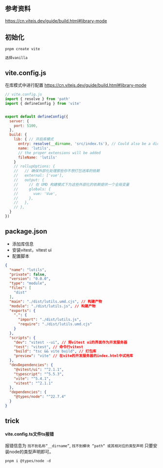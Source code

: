 ## 参考资料
https://cn.vitejs.dev/guide/build.html#library-mode

## 初始化
```bash
pnpm create vite
```
```bash
选择vanilla
```
## vite.config.js
在库模式中进行配置
https://cn.vitejs.dev/guide/build.html#library-mode
```js
// vite.config.js
import { resolve } from 'path'
import { defineConfig } from 'vite'


export default defineConfig({
  server: {
    port: 5100,
  },
  build: {
    lib: { // 开启库模式
      entry: resolve(__dirname, 'src/index.ts'), // Could also be a dictionary or array of multiple entry points
      name: 'lutils',
      // the proper extensions will be added
      fileName: 'lutils'
    }
    // rollupOptions: {
    //   // 确保外部化处理那些你不想打包进库的依赖
    //   external: ['vue'],
    //   output: {
    //     // 在 UMD 构建模式下为这些外部化的依赖提供一个全局变量
    //     globals: {
    //       vue: 'Vue',
    //     },
    //   },
    // },
  }
})


```

## package.json
- 添加库信息
- 安装vitest，vitest ui
- 配置脚本

```json
{
  "name": "lutils",
  "private": false,
  "version": "0.0.0",
  "type": "module",
  "files": [
    "dist"
  ],
  "main": "./dist/lutils.umd.cjs", // 构建产物
  "module": "./dist/lutils.js", // 构建产物
  "exports": {
    ".": {
      "import": "./dist/lutils.js",
      "require": "./dist/lutils.umd.cjs"
    }
  },
  "scripts": {
    "dev": "vitest --ui", // 将vitest ui的界面作为开发服务器
    "test": "vitest", // 命令行vitest
    "build": "tsc && vite build", // 打包库
    "preview": "vite" // 在vite的开发服务器的index.html中试用库
  },
  "devDependencies": {
    "@vitest/ui": "^2.1.1",
    "typescript": "^5.5.3",
    "vite": "^5.4.1",
    "vitest": "^2.1.1"
  },
  "dependencies": {
    "@types/node": "^22.7.4"
  }
}

```
## trick
#### vite.config.ts文件ts报错
报错信息为 `找不到名称“__dirname”`, `找不到模块 “path“ 或其相对应的类型声明`
只要安装node的类型声明即可。
```
pnpm i @types/node -d
```